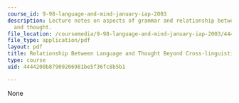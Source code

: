 ```yaml
---
course_id: 9-98-language-and-mind-january-iap-2003
description: Lecture notes on aspects of grammar and relationship between language
  and thought.
file_location: /coursemedia/9-98-language-and-mind-january-iap-2003/4444200b87909206981be5f36fc8b5b1_lecture_note_4.pdf
file_type: application/pdf
layout: pdf
title: Relationship Between Language and Thought Beyond Cross-linguistic Differences
type: course
uid: 4444200b87909206981be5f36fc8b5b1

---
```

None